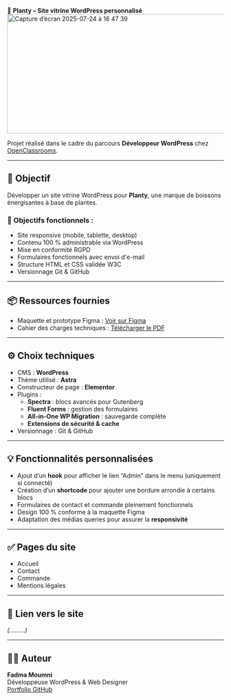 🌿 **Planty – Site vitrine WordPress personnalisé**<img width="720" height="278" alt="Capture d’écran 2025-07-24 à 16 47 39" src="https://github.com/user-attachments/assets/c0b8a898-232b-4a4d-b1d7-d18819a89469" />


Projet réalisé dans le cadre du parcours **Développeur WordPress** chez [OpenClassrooms](https://openclassrooms.com/).

---

## 🎯 Objectif

Développer un site vitrine WordPress pour **Planty**, une marque de boissons énergisantes à base de plantes.

### 🔧 Objectifs fonctionnels :

- Site responsive (mobile, tablette, desktop)
- Contenu 100 % administrable via WordPress
- Mise en conformité RGPD
- Formulaires fonctionnels avec envoi d'e-mail
- Structure HTML et CSS validée W3C
- Versionnage Git & GitHub

---

## 📦 Ressources fournies


- Maquette et prototype Figma : [Voir sur Figma](https://www.figma.com/proto/YTWJgWJeHnd7vGwnRorLDA/Maquette-Planty-P6-Wordpress--Copy-?page-id=0%3A1&node-id=2-40&starting-point-node-id=2%3A40&t=EPCRpa7FWEuc203p-1)
- Cahier des charges techniques : [Télécharger le PDF](DW+P6+Wordpress+-+Spécifications+fonctionnelles.pdf)

---

## ⚙️ Choix techniques

- CMS : **WordPress**
- Thème utilisé : **Astra**
- Constructeur de page : **Elementor**
- Plugins :
  - **Spectra** : blocs avancés pour Gutenberg
  - **Fluent Forms** : gestion des formulaires
  - **All-in-One WP Migration** : sauvegarde complète
  - **Extensions de sécurité & cache**
- Versionnage : Git & GitHub

---

## 💡 Fonctionnalités personnalisées

- Ajout d’un **hook** pour afficher le lien “Admin” dans le menu (uniquement si connecté)
- Création d’un **shortcode** pour ajouter une bordure arrondie à certains blocs
- Formulaires de contact et commande pleinement fonctionnels
- Design 100 % conforme à la maquette Figma
- Adaptation des médias queries pour assurer la **responsivité**

---

## ✅ Pages du site

- Accueil
- Contact
- Commande
- Mentions légales

---

## 🔗 Lien vers le site

*(.........)*

---

## 👩‍💻 Auteur

**Fadma Moumni**  
Développeuse WordPress & Web Designer  
[Portfolio GitHub](https://github.com/Fadma-MOUMNI)
